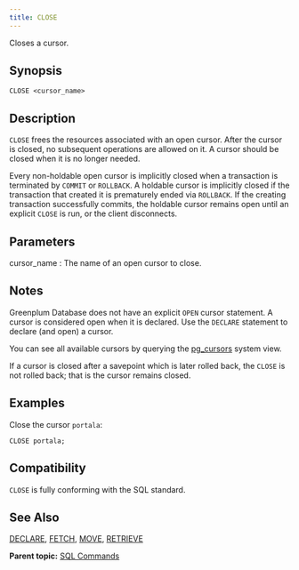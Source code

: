 ```yaml
---
title: CLOSE 
---
```


Closes a cursor.

## <a id="section2"></a>Synopsis 

``` {#sql_command_synopsis}
CLOSE <cursor_name>
```

## <a id="section3"></a>Description 

`CLOSE` frees the resources associated with an open cursor. After the cursor is closed, no subsequent operations are allowed on it. A cursor should be closed when it is no longer needed.

Every non-holdable open cursor is implicitly closed when a transaction is terminated by `COMMIT` or `ROLLBACK`. A holdable cursor is implicitly closed if the transaction that created it is prematurely ended via `ROLLBACK`. If the creating transaction successfully commits, the holdable cursor remains open until an explicit `CLOSE` is run, or the client disconnects.

## <a id="section4"></a>Parameters 

cursor\_name
:   The name of an open cursor to close.

## <a id="section5"></a>Notes 

Greenplum Database does not have an explicit `OPEN` cursor statement. A cursor is considered open when it is declared. Use the `DECLARE` statement to declare \(and open\) a cursor.

You can see all available cursors by querying the [pg\_cursors](../system_catalogs/pg_cursors.html) system view.

If a cursor is closed after a savepoint which is later rolled back, the `CLOSE` is not rolled back; that is the cursor remains closed.

## <a id="section6"></a>Examples 

Close the cursor `portala`:

```
CLOSE portala;
```

## <a id="section7"></a>Compatibility 

`CLOSE` is fully conforming with the SQL standard.

## <a id="section8"></a>See Also 

[DECLARE](DECLARE.html), [FETCH](FETCH.html), [MOVE](MOVE.html), [RETRIEVE](RETRIEVE.html)

**Parent topic:** [SQL Commands](../sql_commands/sql_ref.html)

